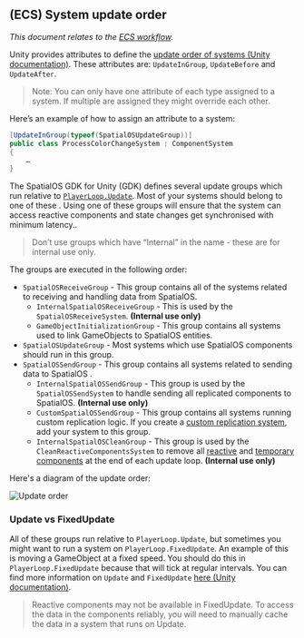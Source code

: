 [//]: # (Doc of docs reference 31.1)
[//]: # (TODO - Tech writer review)
[//]: # (TODO - use discussions about content in here https://docs.google.com/document/d/1MPTP1qEo9LaYxFGLQFEN2SqEzu9MxlKjVfOYKPUbTXg/edit)

## (ECS) System update order
 _This document relates to the [ECS workflow](../intro-workflows-spos-entities.md)._

Unity provides attributes to define the [update order of systems (Unity documentation)](https://github.com/Unity-Technologies/EntityComponentSystemSamples/blob/master/Documentation/content/ecs_in_detail.md#system-update-order). These attributes are: `UpdateInGroup`, `UpdateBefore` and `UpdateAfter`.
> Note: You can only have one attribute of each type assigned to a system. If multiple are assigned they might override each other.

Here’s an example of how to assign an attribute to a system:

```csharp
[UpdateInGroup(typeof(SpatialOSUpdateGroup))]
public class ProcessColorChangeSystem : ComponentSystem
{
    …
}
```

The SpatialOS GDK for Unity (GDK) defines several update groups which run relative to [`PlayerLoop.Update`](https://docs.unity3d.com/ScriptReference/Experimental.LowLevel.PlayerLoop.html). Most of your systems should belong to one of these . Using one of these groups will ensure that the system can access reactive components and state changes get synchronised with minimum latency..

> Don’t use groups which have “Internal” in the name - these are for internal use only.

The groups are executed in the following order:

* `SpatialOSReceiveGroup` - This group contains all of the systems related to receiving and handling data from SpatialOS.
  * `InternalSpatialOSReceiveGroup` - This is used by the `SpatialOSReceiveSystem`. **(Internal use only)**
  * `GameObjectInitializationGroup` - This group contains all systems used to link GameObjects to SpatialOS entities.
* `SpatialOSUpdateGroup` - Most systems which use SpatialOS components should run in this group.
* `SpatialOSSendGroup` - This group contains all systems related to sending data to SpatialOS .
  * `InternalSpatialOSSendGroup` - This group is used by the `SpatialOSSendSystem` to handle sending all replicated components to SpatialOS. **(Internal use only)**
  * `CustomSpatialOSSendGroup` -  This group contains all systems running custom replication logic. If you create a [custom replication system](./custom-replication-system.md), add your system to this group.
  * `InternalSpatialOSCleanGroup` - This group is used by the `CleanReactiveComponentsSystem` to remove all [reactive](./reactive-components.md) and [temporary components](./temporary-components.md) at the end of each update loop. **(Internal use only)**

Here's a diagram of the update order:

![Update order](../../assets/update-order.png)

### Update vs FixedUpdate

All of these groups run relative to `PlayerLoop.Update`, but sometimes you might want to run a system on `PlayerLoop.FixedUpdate`. An example of this is moving a GameObject at a fixed speed. You should do this in `PlayerLoop.FixedUpdate` because that will tick at regular intervals. You can find more information on `Update` and `FixedUpdate` [here (Unity documentation)](https://unity3d.com/learn/tutorials/topics/scripting/update-and-fixedupdate).

> Reactive components may not be available in FixedUpdate. To access the data in the components reliably, you will need to manually cache the data in a system that runs on Update.
